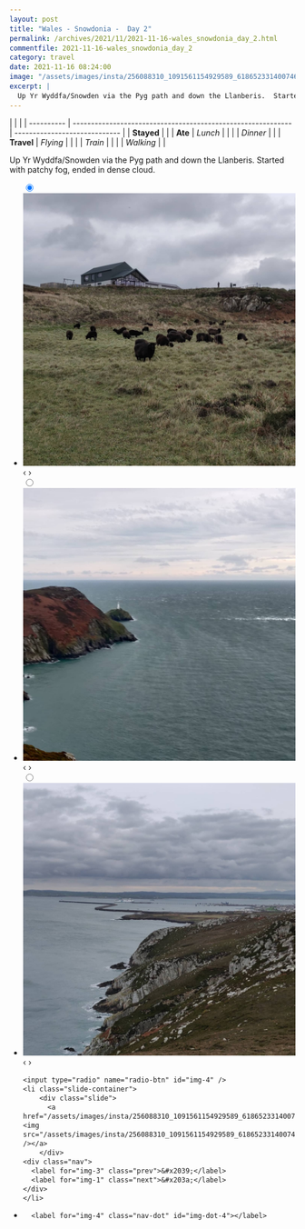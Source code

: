 ```yaml
---
layout: post
title: "Wales - Snowdonia -  Day 2"
permalink: /archives/2021/11/2021-11-16-wales_snowdonia_day_2.html
commentfile: 2021-11-16-wales_snowdonia_day_2
category: travel
date: 2021-11-16 08:24:00
image: "/assets/images/insta/256088310_1091561154929589_6186523314007463330_n_17889197189429140.jpg"
excerpt: |
  Up Yr Wyddfa/Snowden via the Pyg path and down the Llanberis.  Started with patchy fog, ended in dense cloud.
---
```


|            |                                                              |
| ---------- | ------------------------------------------------------------ | ----------------------------- |
| **Stayed** |  |
| **Ate**    | _Lunch_                                                      |          |
|            | _Dinner_                                                     |          |
| **Travel** | _Flying_                                                     |          |
|            | _Train_                                                      |          |
|            | _Walking_                                                    |          |


Up Yr Wyddfa/Snowden via the Pyg path and down the Llanberis.  Started with patchy fog, ended in dense cloud.


<ul class="slides">
    <input type="radio" name="radio-btn" id="img-1" checked="checked" />
    <li class="slide-container">
        <div class="slide">
          <a href="/assets/images/insta/258328483_249099373801324_5217317193190959681_n_17901470735494438.jpg"><img src="/assets/images/insta/258328483_249099373801324_5217317193190959681_n_17901470735494438.jpg" /></a>
        </div>
    <div class="nav">
      <label for="img-4" class="prev">&#x2039;</label>
      <label for="img-2" class="next">&#x203a;</label>
    </div>
    </li>
        <input type="radio" name="radio-btn" id="img-2"  />
    <li class="slide-container">
        <div class="slide">
          <a href="/assets/images/insta/257477019_4376993502410390_4820333495104244107_n_17932064389731135.jpg"><img src="/assets/images/insta/257477019_4376993502410390_4820333495104244107_n_17932064389731135.jpg" /></a>
        </div>
    <div class="nav">
      <label for="img-1" class="prev">&#x2039;</label>
      <label for="img-3" class="next">&#x203a;</label>
    </div>
    </li>
        <input type="radio" name="radio-btn" id="img-3"  />
    <li class="slide-container">
        <div class="slide">
          <a href="/assets/images/insta/257304458_593456165245815_8828679412501151096_n_17919462530050837.jpg"><img src="/assets/images/insta/257304458_593456165245815_8828679412501151096_n_17919462530050837.jpg" /></a>
        </div>
    <div class="nav">
      <label for="img-2" class="prev">&#x2039;</label>
      <label for="img-4" class="next">&#x203a;</label>
    </div>
    </li>
    
    <input type="radio" name="radio-btn" id="img-4" />
    <li class="slide-container">
        <div class="slide">
          <a href="/assets/images/insta/256088310_1091561154929589_6186523314007463330_n_17889197189429140.jpg"><img src="/assets/images/insta/256088310_1091561154929589_6186523314007463330_n_17889197189429140.jpg" /></a>
        </div>
    <div class="nav">
      <label for="img-3" class="prev">&#x2039;</label>
      <label for="img-1" class="next">&#x203a;</label>
    </div>
    </li>
			
<li class="nav-dots">
      <label for="img-1" class="nav-dot" id="img-dot-1"></label>
      <label for="img-2" class="nav-dot" id="img-dot-2"></label>
      <label for="img-3" class="nav-dot" id="img-dot-3"></label>

      <label for="img-4" class="nav-dot" id="img-dot-4"></label>

</li>
</ul>        
             

		